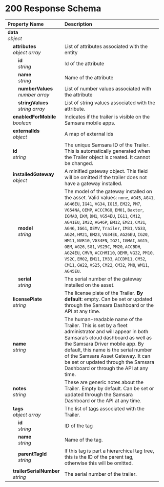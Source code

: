# 200 Response Schema
| Property Name | Description |
| :------------ | :---------- |
| **data**<br/>_object_ |  |
| **&nbsp;&nbsp;&nbsp;&nbsp;attributes**<br/>_&nbsp;&nbsp;&nbsp;&nbsp;object array_ | List of attributes associated with the entity |
| **&nbsp;&nbsp;&nbsp;&nbsp;&nbsp;&nbsp;&nbsp;&nbsp;id**<br/>_&nbsp;&nbsp;&nbsp;&nbsp;&nbsp;&nbsp;&nbsp;&nbsp;string_ | Id of the attribute |
| **&nbsp;&nbsp;&nbsp;&nbsp;&nbsp;&nbsp;&nbsp;&nbsp;name**<br/>_&nbsp;&nbsp;&nbsp;&nbsp;&nbsp;&nbsp;&nbsp;&nbsp;string_ | Name of the attribute |
| **&nbsp;&nbsp;&nbsp;&nbsp;&nbsp;&nbsp;&nbsp;&nbsp;numberValues**<br/>_&nbsp;&nbsp;&nbsp;&nbsp;&nbsp;&nbsp;&nbsp;&nbsp;number array_ | List of number values associated with the attribute |
| **&nbsp;&nbsp;&nbsp;&nbsp;&nbsp;&nbsp;&nbsp;&nbsp;stringValues**<br/>_&nbsp;&nbsp;&nbsp;&nbsp;&nbsp;&nbsp;&nbsp;&nbsp;string array_ | List of string values associated with the attribute. |
| **&nbsp;&nbsp;&nbsp;&nbsp;enabledForMobile**<br/>_&nbsp;&nbsp;&nbsp;&nbsp;boolean_ | Indicates if the trailer is visible on the Samsara mobile apps. |
| **&nbsp;&nbsp;&nbsp;&nbsp;externalIds**<br/>_&nbsp;&nbsp;&nbsp;&nbsp;object_ | A map of external ids |
| **&nbsp;&nbsp;&nbsp;&nbsp;id**<br/>_&nbsp;&nbsp;&nbsp;&nbsp;string_ | The unique Samsara ID of the Trailer. This is automatically generated when the Trailer object is created. It cannot be changed. |
| **&nbsp;&nbsp;&nbsp;&nbsp;installedGateway**<br/>_&nbsp;&nbsp;&nbsp;&nbsp;object_ | A minified gateway object. This field will be omitted if the trailer does not have a gateway installed. |
| **&nbsp;&nbsp;&nbsp;&nbsp;&nbsp;&nbsp;&nbsp;&nbsp;model**<br/>_&nbsp;&nbsp;&nbsp;&nbsp;&nbsp;&nbsp;&nbsp;&nbsp;string_ | The model of the gateway installed on the asset. Valid values: `none`, `AG45`, `AG41`, `AG46EU`, `IG41`, `VG34`, `IG15`, `EM22`, `PM7`, `VG54NA`, `OEMP`, `ACCCRGO`, `EM01`, `Baxter`, `IGMAO`, `EKM`, `DM1`, `VG54EU`, `IG11`, `CM12`, `AG41EU`, `IM32`, `AG46P`, `EM12`, `EM21`, `CM31`, `AG46`, `IG61`, `OEMV`, `Trailer`, `IM31`, `VG33`, `AG24`, `HM21`, `EM23`, `VG34EU`, `AG26EU`, `IG20`, `HM11`, `NVR10`, `VG34FN`, `IG21`, `IGMAI`, `AG15`, `OEM`, `AG26`, `SG1`, `VS25C`, `PM20`, `ACCBDH`, `AG24EU`, `CMVR`, `ACCHMI10`, `OEMR`, `VG32`, `PM10`, `VS2C`, `EM02`, `EM11`, `IM33`, `ACCDM11`, `CM52`, `CM11`, `GW22`, `VS25`, `CM22`, `CM32`, `PM8`, `WM11`, `AG45EU`. |
| **&nbsp;&nbsp;&nbsp;&nbsp;&nbsp;&nbsp;&nbsp;&nbsp;serial**<br/>_&nbsp;&nbsp;&nbsp;&nbsp;&nbsp;&nbsp;&nbsp;&nbsp;string_ | The serial number of the gateway installed on the asset. |
| **&nbsp;&nbsp;&nbsp;&nbsp;licensePlate**<br/>_&nbsp;&nbsp;&nbsp;&nbsp;string_ | The license plate of the Trailer. **By default**: empty. Can be set or updated through the Samsara Dashboard or the API at any time. |
| **&nbsp;&nbsp;&nbsp;&nbsp;name**<br/>_&nbsp;&nbsp;&nbsp;&nbsp;string_ | The human-readable name of the Trailer. This is set by a fleet administrator and will appear in both Samsara’s cloud dashboard as well as the Samsara Driver mobile app. By default, this name is the serial number of the Samsara Asset Gateway. It can be set or updated through the Samsara Dashboard or through the API at any time. |
| **&nbsp;&nbsp;&nbsp;&nbsp;notes**<br/>_&nbsp;&nbsp;&nbsp;&nbsp;string_ | These are generic notes about the Trailer. Empty by default. Can be set or updated through the Samsara Dashboard or the API at any time. |
| **&nbsp;&nbsp;&nbsp;&nbsp;tags**<br/>_&nbsp;&nbsp;&nbsp;&nbsp;object array_ | The list of [tags](https://kb.samsara.com/hc/en-us/articles/360026674631-Using-Tags-and-Tag-Nesting) associated with the Trailer. |
| **&nbsp;&nbsp;&nbsp;&nbsp;&nbsp;&nbsp;&nbsp;&nbsp;id**<br/>_&nbsp;&nbsp;&nbsp;&nbsp;&nbsp;&nbsp;&nbsp;&nbsp;string_ | ID of the tag |
| **&nbsp;&nbsp;&nbsp;&nbsp;&nbsp;&nbsp;&nbsp;&nbsp;name**<br/>_&nbsp;&nbsp;&nbsp;&nbsp;&nbsp;&nbsp;&nbsp;&nbsp;string_ | Name of the tag. |
| **&nbsp;&nbsp;&nbsp;&nbsp;&nbsp;&nbsp;&nbsp;&nbsp;parentTagId**<br/>_&nbsp;&nbsp;&nbsp;&nbsp;&nbsp;&nbsp;&nbsp;&nbsp;string_ | If this tag is part a hierarchical tag tree, this is the ID of the parent tag, otherwise this will be omitted. |
| **&nbsp;&nbsp;&nbsp;&nbsp;trailerSerialNumber**<br/>_&nbsp;&nbsp;&nbsp;&nbsp;string_ | The serial number of the trailer. |
